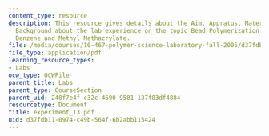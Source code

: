 ```yaml
---
content_type: resource
description: This resource gives details about the Aim, Appratus, Material and Brief
  Background about the lab experience on the topic Bead Polymerization of Divinyl
  Benzene and Methyl Methacrylate.
file: /media/courses/10-467-polymer-science-laboratory-fall-2005/d37fdb110974c49b564f6b2abb115424_experiment_13.pdf
file_type: application/pdf
learning_resource_types:
- Labs
ocw_type: OCWFile
parent_title: Labs
parent_type: CourseSection
parent_uid: 248f7e4f-c32c-4690-9581-137f83df4884
resourcetype: Document
title: experiment_13.pdf
uid: d37fdb11-0974-c49b-564f-6b2abb115424
---
```

